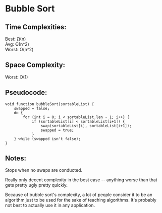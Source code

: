 # Bubble Sort

## Time Complexities:
Best: Ω(n)  
Avg: Θ(n^2)  
Worst: O(n^2)  

## Space Complexity:
Worst: O(1)

## Pseudocode:
```
void function bubbleSort(sortableList) {  
    swapped = false;  
    do {  
        for (int i = 0; i < sortableList.len - 1; i++) {  
            if (sortableList[i] < sortableList[i+1]) {  
                swap(sortableList[i], sortableList[i+1]);  
                swapped = true;  
            }  
    } while (swapped isn't false);  
}  
``` 

## Notes:
Stops when no swaps are conducted.

Really only decent complexity in the best case -- anything worse than that gets pretty ugly pretty quickly.  

Because of bubble sort's complexity, a lot of people consider it to be an algorithm just to be used for the sake of teaching algorithms. It's
probably not best to actually use it in any application.
